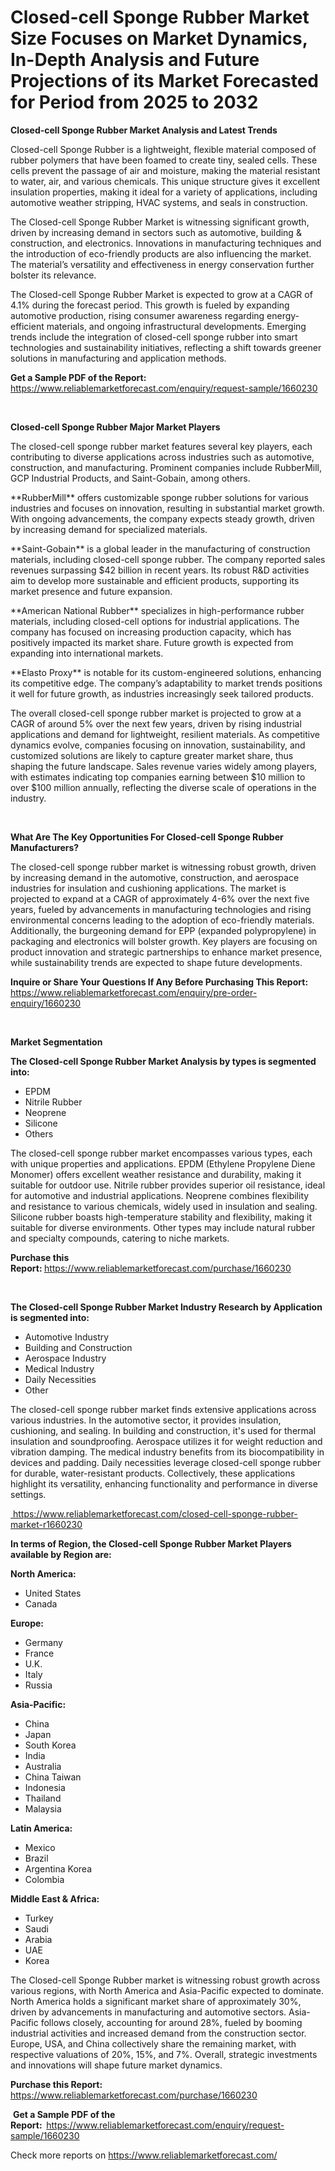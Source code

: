 <p><h1>Closed-cell Sponge Rubber Market Size Focuses on Market Dynamics, In-Depth Analysis and Future Projections of its Market Forecasted for Period from 2025 to 2032</h1></p><p><strong>Closed-cell Sponge Rubber Market Analysis and Latest Trends</strong></p>
<p><p>Closed-cell Sponge Rubber is a lightweight, flexible material composed of rubber polymers that have been foamed to create tiny, sealed cells. These cells prevent the passage of air and moisture, making the material resistant to water, air, and various chemicals. This unique structure gives it excellent insulation properties, making it ideal for a variety of applications, including automotive weather stripping, HVAC systems, and seals in construction.</p><p>The Closed-cell Sponge Rubber Market is witnessing significant growth, driven by increasing demand in sectors such as automotive, building & construction, and electronics. Innovations in manufacturing techniques and the introduction of eco-friendly products are also influencing the market. The material’s versatility and effectiveness in energy conservation further bolster its relevance. </p><p>The Closed-cell Sponge Rubber Market is expected to grow at a CAGR of 4.1% during the forecast period. This growth is fueled by expanding automotive production, rising consumer awareness regarding energy-efficient materials, and ongoing infrastructural developments. Emerging trends include the integration of closed-cell sponge rubber into smart technologies and sustainability initiatives, reflecting a shift towards greener solutions in manufacturing and application methods.</p></p>
<p><strong>Get a Sample PDF of the Report:&nbsp;</strong> <a href="https://www.reliablemarketforecast.com/enquiry/request-sample/1660230?utm_campaign=1130&utm_medium=2&utm_source=Github&utm_content=ia&utm_term=17012025&utm_id=closed-cell-sponge-rubber">https://www.reliablemarketforecast.com/enquiry/request-sample/1660230</a></p>
<p>&nbsp;</p>
<p><strong>Closed-cell Sponge Rubber Major Market Players</strong></p>
<p><p>The closed-cell sponge rubber market features several key players, each contributing to diverse applications across industries such as automotive, construction, and manufacturing. Prominent companies include RubberMill, GCP Industrial Products, and Saint-Gobain, among others.</p><p>**RubberMill** offers customizable sponge rubber solutions for various industries and focuses on innovation, resulting in substantial market growth. With ongoing advancements, the company expects steady growth, driven by increasing demand for specialized materials.</p><p>**Saint-Gobain** is a global leader in the manufacturing of construction materials, including closed-cell sponge rubber. The company reported sales revenues surpassing $42 billion in recent years. Its robust R&D activities aim to develop more sustainable and efficient products, supporting its market presence and future expansion.</p><p>**American National Rubber** specializes in high-performance rubber materials, including closed-cell options for industrial applications. The company has focused on increasing production capacity, which has positively impacted its market share. Future growth is expected from expanding into international markets.</p><p>**Elasto Proxy** is notable for its custom-engineered solutions, enhancing its competitive edge. The company’s adaptability to market trends positions it well for future growth, as industries increasingly seek tailored products.</p><p>The overall closed-cell sponge rubber market is projected to grow at a CAGR of around 5% over the next few years, driven by rising industrial applications and demand for lightweight, resilient materials. As competitive dynamics evolve, companies focusing on innovation, sustainability, and customized solutions are likely to capture greater market share, thus shaping the future landscape. Sales revenue varies widely among players, with estimates indicating top companies earning between $10 million to over $100 million annually, reflecting the diverse scale of operations in the industry.</p></p>
<p>&nbsp;</p>
<p><strong>What Are The Key Opportunities For Closed-cell Sponge Rubber Manufacturers?</strong></p>
<p><p>The closed-cell sponge rubber market is witnessing robust growth, driven by increasing demand in the automotive, construction, and aerospace industries for insulation and cushioning applications. The market is projected to expand at a CAGR of approximately 4-6% over the next five years, fueled by advancements in manufacturing technologies and rising environmental concerns leading to the adoption of eco-friendly materials. Additionally, the burgeoning demand for EPP (expanded polypropylene) in packaging and electronics will bolster growth. Key players are focusing on product innovation and strategic partnerships to enhance market presence, while sustainability trends are expected to shape future developments.</p></p>
<p><strong>Inquire or Share Your Questions If Any Before Purchasing This Report:</strong> <a href="https://www.reliablemarketforecast.com/enquiry/pre-order-enquiry/1660230?utm_campaign=1130&utm_medium=2&utm_source=Github&utm_content=ia&utm_term=17012025&utm_id=closed-cell-sponge-rubber">https://www.reliablemarketforecast.com/enquiry/pre-order-enquiry/1660230</a></p>
<p>&nbsp;</p>
<p><strong>Market Segmentation</strong></p>
<p><strong>The Closed-cell Sponge Rubber Market Analysis by types is segmented into:</strong></p>
<p><ul><li>EPDM</li><li>Nitrile Rubber</li><li>Neoprene</li><li>Silicone</li><li>Others</li></ul></p>
<p><p>The closed-cell sponge rubber market encompasses various types, each with unique properties and applications. EPDM (Ethylene Propylene Diene Monomer) offers excellent weather resistance and durability, making it suitable for outdoor use. Nitrile rubber provides superior oil resistance, ideal for automotive and industrial applications. Neoprene combines flexibility and resistance to various chemicals, widely used in insulation and sealing. Silicone rubber boasts high-temperature stability and flexibility, making it suitable for diverse environments. Other types may include natural rubber and specialty compounds, catering to niche markets.</p></p>
<p><strong>Purchase this Report:&nbsp;</strong><a href="https://www.reliablemarketforecast.com/purchase/1660230?utm_campaign=1130&utm_medium=2&utm_source=Github&utm_content=ia&utm_term=17012025&utm_id=closed-cell-sponge-rubber">https://www.reliablemarketforecast.com/purchase/1660230</a></p>
<p>&nbsp;</p>
<p><strong>The Closed-cell Sponge Rubber Market Industry Research by Application is segmented into:</strong></p>
<p><ul><li>Automotive Industry</li><li>Building and Construction</li><li>Aerospace Industry</li><li>Medical Industry</li><li>Daily Necessities</li><li>Other</li></ul></p>
<p><p>The closed-cell sponge rubber market finds extensive applications across various industries. In the automotive sector, it provides insulation, cushioning, and sealing. In building and construction, it's used for thermal insulation and soundproofing. Aerospace utilizes it for weight reduction and vibration damping. The medical industry benefits from its biocompatibility in devices and padding. Daily necessities leverage closed-cell sponge rubber for durable, water-resistant products. Collectively, these applications highlight its versatility, enhancing functionality and performance in diverse settings.</p></p>
<p><a href="https://www.reliablemarketforecast.com/closed-cell-sponge-rubber-market-r1660230?utm_campaign=1130&utm_medium=2&utm_source=Github&utm_content=ia&utm_term=17012025&utm_id=closed-cell-sponge-rubber">&nbsp;https://www.reliablemarketforecast.com/closed-cell-sponge-rubber-market-r1660230</a></p>
<p><strong>In terms of Region, the Closed-cell Sponge Rubber Market Players available by Region are:</strong></p>
<p>
    <p> <strong> North America: </strong>
        <ul>
            <li>United States</li>
            <li>Canada</li>
        </ul>
        </p> 
    <p> <strong> Europe: </strong>
        <ul>
            <li>Germany</li>
            <li>France</li>
            <li>U.K.</li>
            <li>Italy</li>
            <li>Russia</li>
        </ul>
        </p> 
    <p> <strong> Asia-Pacific: </strong>
        <ul>
            <li>China</li>
            <li>Japan</li>
            <li>South Korea</li>
            <li>India</li>
            <li>Australia</li>
            <li>China Taiwan</li>
            <li>Indonesia</li>
            <li>Thailand</li>
            <li>Malaysia</li>
        </ul>
        </p> 
    <p> <strong> Latin America: </strong>
        <ul>
            <li>Mexico</li>
            <li>Brazil</li>
            <li>Argentina Korea</li>
            <li>Colombia</li>
        </ul>
        </p> 
    <p> <strong> Middle East & Africa: </strong>
        <ul>
            <li>Turkey</li>
            <li>Saudi</li>
            <li>Arabia</li>
            <li>UAE</li>
            <li>Korea</li>
        </ul>
    </p>
    </p>
<p><p>The Closed-cell Sponge Rubber market is witnessing robust growth across various regions, with North America and Asia-Pacific expected to dominate. North America holds a significant market share of approximately 30%, driven by advancements in manufacturing and automotive sectors. Asia-Pacific follows closely, accounting for around 28%, fueled by booming industrial activities and increased demand from the construction sector. Europe, USA, and China collectively share the remaining market, with respective valuations of 20%, 15%, and 7%. Overall, strategic investments and innovations will shape future market dynamics.</p></p>
<p><strong>Purchase this Report: </strong><a href="https://www.reliablemarketforecast.com/purchase/1660230?utm_campaign=1130&utm_medium=2&utm_source=Github&utm_content=ia&utm_term=17012025&utm_id=closed-cell-sponge-rubber">https://www.reliablemarketforecast.com/purchase/1660230</a></p>
<p>&nbsp;<strong>Get a Sample PDF of the Report:&nbsp;&nbsp;</strong><a href="https://www.reliablemarketforecast.com/enquiry/request-sample/1660230?utm_campaign=1130&utm_medium=2&utm_source=Github&utm_content=ia&utm_term=17012025&utm_id=closed-cell-sponge-rubber">https://www.reliablemarketforecast.com/enquiry/request-sample/1660230</a></p>
<p><strong></strong></p>
<p>Check more reports on <a href="https://www.reliablemarketforecast.com/?utm_campaign=1130&utm_medium=2&utm_source=Github&utm_content=ia&utm_term=17012025&utm_id=closed-cell-sponge-rubber">https://www.reliablemarketforecast.com/</a></p>